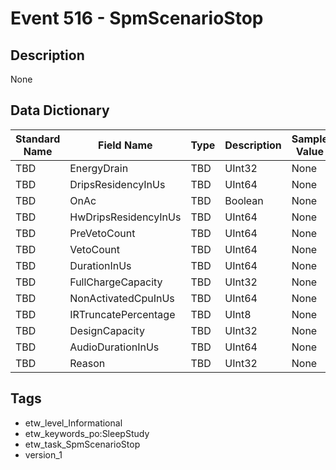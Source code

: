 # Event 516 - SpmScenarioStop

## Description
None

## Data Dictionary
|Standard Name|Field Name|Type|Description|Sample Value|
|---|---|---|---|---|
|TBD|EnergyDrain|TBD|UInt32|None|None|
|TBD|DripsResidencyInUs|TBD|UInt64|None|None|
|TBD|OnAc|TBD|Boolean|None|None|
|TBD|HwDripsResidencyInUs|TBD|UInt64|None|None|
|TBD|PreVetoCount|TBD|UInt64|None|None|
|TBD|VetoCount|TBD|UInt64|None|None|
|TBD|DurationInUs|TBD|UInt64|None|None|
|TBD|FullChargeCapacity|TBD|UInt32|None|None|
|TBD|NonActivatedCpuInUs|TBD|UInt64|None|None|
|TBD|IRTruncatePercentage|TBD|UInt8|None|None|
|TBD|DesignCapacity|TBD|UInt32|None|None|
|TBD|AudioDurationInUs|TBD|UInt64|None|None|
|TBD|Reason|TBD|UInt32|None|None|

## Tags
* etw_level_Informational
* etw_keywords_po:SleepStudy
* etw_task_SpmScenarioStop
* version_1